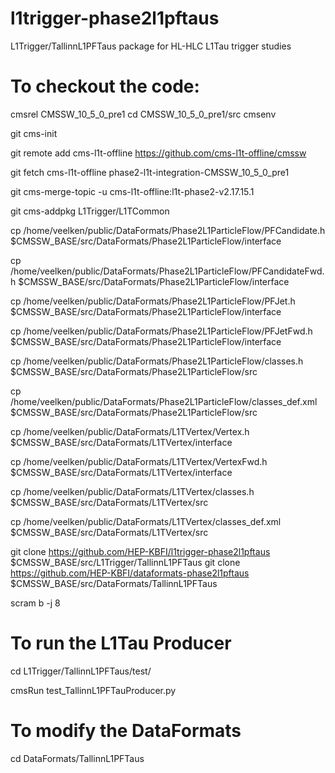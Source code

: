 # l1trigger-phase2l1pftaus
L1Trigger/TallinnL1PFTaus package for HL-HLC L1Tau trigger studies

# To checkout the code:

cmsrel CMSSW_10_5_0_pre1 
cd CMSSW_10_5_0_pre1/src 
cmsenv 

git cms-init 

git remote add cms-l1t-offline https://github.com/cms-l1t-offline/cmssw 

git fetch cms-l1t-offline phase2-l1t-integration-CMSSW_10_5_0_pre1 

git cms-merge-topic -u cms-l1t-offline:l1t-phase2-v2.17.15.1 

git cms-addpkg L1Trigger/L1TCommon 

cp /home/veelken/public/DataFormats/Phase2L1ParticleFlow/PFCandidate.h     $CMSSW_BASE/src/DataFormats/Phase2L1ParticleFlow/interface

cp /home/veelken/public/DataFormats/Phase2L1ParticleFlow/PFCandidateFwd.h  $CMSSW_BASE/src/DataFormats/Phase2L1ParticleFlow/interface

cp /home/veelken/public/DataFormats/Phase2L1ParticleFlow/PFJet.h           $CMSSW_BASE/src/DataFormats/Phase2L1ParticleFlow/interface

cp /home/veelken/public/DataFormats/Phase2L1ParticleFlow/PFJetFwd.h        $CMSSW_BASE/src/DataFormats/Phase2L1ParticleFlow/interface

cp /home/veelken/public/DataFormats/Phase2L1ParticleFlow/classes.h         $CMSSW_BASE/src/DataFormats/Phase2L1ParticleFlow/src

cp /home/veelken/public/DataFormats/Phase2L1ParticleFlow/classes_def.xml   $CMSSW_BASE/src/DataFormats/Phase2L1ParticleFlow/src

cp /home/veelken/public/DataFormats/L1TVertex/Vertex.h                     $CMSSW_BASE/src/DataFormats/L1TVertex/interface

cp /home/veelken/public/DataFormats/L1TVertex/VertexFwd.h                  $CMSSW_BASE/src/DataFormats/L1TVertex/interface

cp /home/veelken/public/DataFormats/L1TVertex/classes.h                    $CMSSW_BASE/src/DataFormats/L1TVertex/src

cp /home/veelken/public/DataFormats/L1TVertex/classes_def.xml              $CMSSW_BASE/src/DataFormats/L1TVertex/src

git clone https://github.com/HEP-KBFI/l1trigger-phase2l1pftaus             $CMSSW_BASE/src/L1Trigger/TallinnL1PFTaus 
git clone https://github.com/HEP-KBFI/dataformats-phase2l1pftaus           $CMSSW_BASE/src/DataFormats/TallinnL1PFTaus 

scram b -j 8

# To run the L1Tau Producer

cd L1Trigger/TallinnL1PFTaus/test/ 

cmsRun test_TallinnL1PFTauProducer.py 

# To modify the DataFormats 

cd DataFormats/TallinnL1PFTaus

